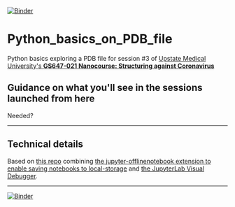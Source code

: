 [![Binder](https://mybinder.org/badge_logo.svg)](https://mybinder.org/v2/gh/fomightez/BVCN-Jupyter_base/master?urlpath=lab%2Ftree%2FUntitled.ipynb)

# Python_basics_on_PDB_file
Python basics exploring a PDB file for session #3 of [Upstate Medical University's **GS647-021 Nanocourse: Structuring against Coronavirus**](https://github.com/fomightez/UpstateGS647-021Nanocourse/wiki)

## Guidance on what you'll see in the sessions launched from here

Needed?


----

## Technical details

Based on [this repo](https://github.com/fomightez/BVCN-Jupyter_base) combining [the jupyter-offlinenotebook extension to enable saving notebooks to local-storage](https://github.com/manics/jupyter-offlinenotebook) and [the JupyterLab Visual Debugger](https://github.com/jupyterlab/debugger). 


-----

[![Binder](https://mybinder.org/badge_logo.svg)](https://mybinder.org/v2/gh/fomightez/BVCN-Jupyter_base/master?urlpath=lab%2Ftree%2FUntitled.ipynb)
